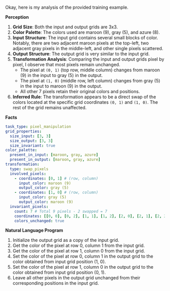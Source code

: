 Okay, here is my analysis of the provided training example.

**Perception**

1.  **Grid Size**: Both the input and output grids are 3x3.
2.  **Color Palette**: The colors used are maroon (9), gray (5), and azure (8).
3.  **Input Structure**: The input grid contains several small blocks of color. Notably, there are two adjacent maroon pixels at the top-left, two adjacent gray pixels in the middle-left, and other single pixels scattered.
4.  **Output Structure**: The output grid is very similar to the input grid.
5.  **Transformation Analysis**: Comparing the input and output grids pixel by pixel, I observe that most pixels remain unchanged.
    *   The pixel at `(0, 1)` (top row, middle column) changes from maroon (9) in the input to gray (5) in the output.
    *   The pixel at `(1, 0)` (middle row, left column) changes from gray (5) in the input to maroon (9) in the output.
    *   All other 7 pixels retain their original colors and positions.
6.  **Inferred Rule**: The transformation appears to be a direct swap of the colors located at the specific grid coordinates `(0, 1)` and `(1, 0)`. The rest of the grid remains unaffected.

**Facts**


```yaml
task_type: pixel_manipulation
grid_properties:
  size_input: [3, 3]
  size_output: [3, 3]
  size_invariant: true
color_palette:
  present_in_input: [maroon, gray, azure]
  present_in_output: [maroon, gray, azure]
transformation:
  type: swap_pixels
  involved_pixels:
    - coordinates: [0, 1] # (row, column)
      input_color: maroon (9)
      output_color: gray (5)
    - coordinates: [1, 0] # (row, column)
      input_color: gray (5)
      output_color: maroon (9)
  invariant_pixels:
    count: 7 # Total 9 pixels - 2 swapped = 7
    coordinates: [[0, 0], [0, 2], [1, 1], [1, 2], [2, 0], [2, 1], [2, 2]]
    colors_unchanged: true
```


**Natural Language Program**

1.  Initialize the output grid as a copy of the input grid.
2.  Get the color of the pixel at row 0, column 1 from the input grid.
3.  Get the color of the pixel at row 1, column 0 from the input grid.
4.  Set the color of the pixel at row 0, column 1 in the output grid to the color obtained from input grid position (1, 0).
5.  Set the color of the pixel at row 1, column 0 in the output grid to the color obtained from input grid position (0, 1).
6.  Leave all other pixels in the output grid unchanged from their corresponding positions in the input grid.